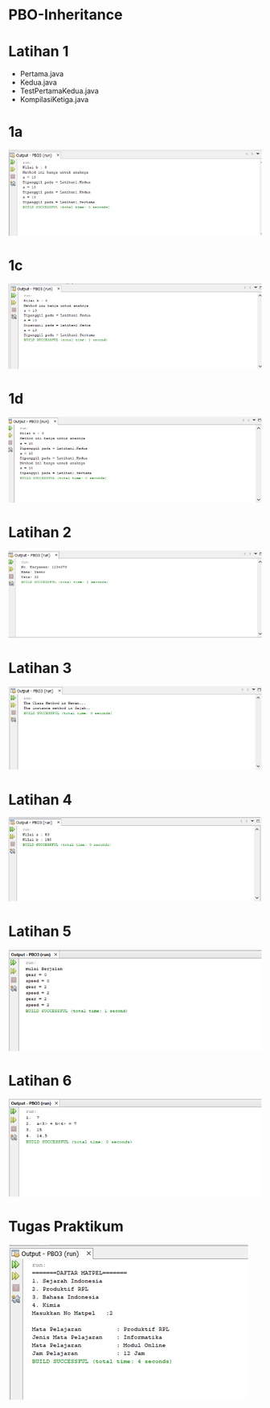 # PBO-Inheritance
# Latihan 1
- Pertama.java
- Kedua.java
- TestPertamaKedua.java
- KompilasiKetiga.java
# 1a
![Alt Text](https://github.com/memorezasabana/PBO-Inheritance/blob/master/Latihan%201a.png)
# 1c
![Alt Text](https://github.com/memorezasabana/PBO-Inheritance/blob/master/Latihan%201c.png)
# 1d
![Alt Text](https://github.com/memorezasabana/PBO-Inheritance/blob/master/Latihan%201d.png)
# Latihan 2
![Alt Text](https://github.com/memorezasabana/PBO-Inheritance/blob/master/Latihan%202.png)
# Latihan 3
![Alt Text](https://github.com/memorezasabana/PBO-Inheritance/blob/master/Latihan%203.png)
# Latihan 4
![Alt Text](https://github.com/memorezasabana/PBO-Inheritance/blob/master/Latihan%204.png)
# Latihan 5
![Alt Text](https://github.com/memorezasabana/PBO-Inheritance/blob/master/Latihan%205.png)
# Latihan 6
![Alt Text](https://github.com/memorezasabana/PBO-Inheritance/blob/master/Latihan%206.png)
# Tugas Praktikum
![Alt Text](https://github.com/memorezasabana/PBO-Inheritance/blob/master/TP.png)
